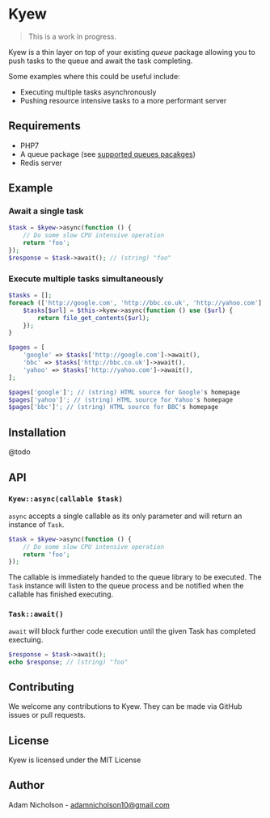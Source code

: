 # Kyew

> This is a work in progress.

Kyew is a thin layer on top of your existing *queue* package allowing you to push tasks to the queue and await the task completing.

Some examples where this could be useful include:

- Executing multiple tasks asynchronously
- Pushing resource intensive tasks to a more performant server

## Requirements

- PHP7
- A queue package (see [supported queues pacakges](#))
- Redis server

## Example

### Await a single task

```php
$task = $kyew->async(function () {
    // Do some slow CPU intensive operation
    return 'foo';
});
$response = $task->await(); // (string) "foo"
```

### Execute multiple tasks simultaneously

```php
$tasks = [];
foreach (['http://google.com', 'http://bbc.co.uk', 'http://yahoo.com'] as $url) {
    $tasks[$url] = $this->kyew->async(function () use ($url) {
        return file_get_contents($url);
    });
}

$pages = [
    'google' => $tasks['http://google.com']->await(),
    'bbc' => $tasks['http://bbc.co.uk']->await(),
    'yahoo' => $tasks['http://yahoo.com']->await(),
];

$pages['google']'; // (string) HTML source for Google's homepage 
$pages['yahoo']'; // (string) HTML source for Yahoo's homepage 
$pages['bbc']'; // (string) HTML source for BBC's homepage 
```

## Installation

@todo

## API

### `Kyew::async(callable $task)`
`async` accepts a single callable as its only parameter and will return an instance of `Task`. 

```php
$task = $kyew->async(function () {
    // Do some slow CPU intensive operation
    return 'foo';
});
```
The callable is immediately handed to the queue library to be executed. The `Task` instance will listen to the queue process and be notified when the callable has finished executing. 

### `Task::await()`
`await` will block further code execution until the given Task has completed exectuing.

```php
$response = $task->await();
echo $response; // (string) "foo"
```

## Contributing

We welcome any contributions to Kyew. They can be made via GitHub issues or pull requests.

## License

Kyew is licensed under the MIT License

## Author

Adam Nicholson - adamnicholson10@gmail.com
